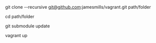 git clone --recursive git@github.com:jamesmills/vagrant.git path/folder

cd path/folder

git submodule update

vagrant up